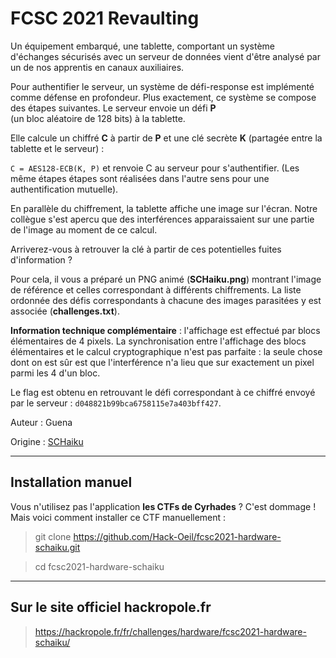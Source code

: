 # FCSC 2021 Revaulting

Un équipement embarqué, une tablette, comportant un système d'échanges sécurisés avec un serveur 
de données vient d'être analysé par un de nos apprentis en canaux auxiliaires.

Pour authentifier le serveur, un système de défi-response est implémenté comme défense en profondeur. 
Plus exactement, ce système se compose des étapes suivantes. Le serveur envoie un défi **P**  
(un bloc aléatoire de 128 bits) à la tablette. 

Elle calcule un chiffré **C** à partir de **P** et une clé secrète **K** (partagée entre la tablette et le serveur) :

<code>C = AES128-ECB(K, P)</code>
et renvoie C au serveur pour s'authentifier. (Les même étapes étapes sont réalisées dans l'autre sens pour une authentification mutuelle).

En parallèle du chiffrement, la tablette affiche une image sur l'écran. Notre collègue s'est apercu que des interférences apparaissaient sur une partie de l'image au moment de ce calcul.

Arriverez-vous à retrouver la clé à partir de ces potentielles fuites d'information ?

Pour cela, il vous a préparé un PNG animé (**SCHaiku.png**) montrant l'image de référence et celles correspondant à différents chiffrements. 
La liste ordonnée des défis correspondants à chacune des images parasitées y est associée (**challenges.txt**).

**Information technique complémentaire** : l'affichage est effectué par blocs 
élémentaires de 4 pixels. La synchronisation entre l'affichage des blocs élémentaires 
et le calcul cryptographique n'est pas parfaite : la seule chose dont on est sûr est 
que l'interférence n'a lieu que sur exactement un pixel parmi les 4 d'un bloc.

Le flag est obtenu en retrouvant le défi correspondant à ce chiffré envoyé par le serveur : 
<code>d048821b99bca6758115e7a403bff427</code>.

Auteur : Guena

Origine : [SCHaiku](https://hackropole.fr/fr/challenges/hardware/fcsc2021-hardware-schaiku/)



-----------

## Installation manuel
Vous n'utilisez pas l'application **les CTFs de Cyrhades** ? C'est dommage !
Mais voici comment installer ce CTF manuellement :

> git clone https://github.com/Hack-Oeil/fcsc2021-hardware-schaiku.git

> cd fcsc2021-hardware-schaiku


-----------

## Sur le site officiel hackropole.fr
> https://hackropole.fr/fr/challenges/hardware/fcsc2021-hardware-schaiku/